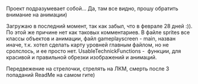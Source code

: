 Проект подразумевает собой...
Да, там все видно, прошу обратить внимание на анимации)

Загружаю в последний момент, так как забыл, что в феврале 28 дней :)). По этой же причине нет как таковых комментариев. 
В файле sprites все классы объектов и анимации, файл gameplayscreen - main, назван иначе, т.к. хотел сделать карту уровней главным файлом, 
но не сролслось, и ее просто нет. UsableTechnickFunctions -  функции, для красивой и правильной обрезки изображений и анимаций.

Передвежение на стрелочки, стрелять на ЛКМ, смерть после 3 попаданий
ReadMe на самом гите)
